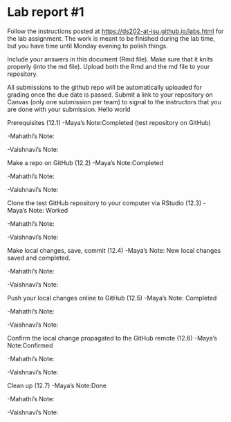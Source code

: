 
<!-- README.md is generated from README.Rmd. Please edit the README.Rmd file -->

# Lab report \#1

Follow the instructions posted at
<https://ds202-at-isu.github.io/labs.html> for the lab assignment. The
work is meant to be finished during the lab time, but you have time
until Monday evening to polish things.

Include your answers in this document (Rmd file). Make sure that it
knits properly (into the md file). Upload both the Rmd and the md file
to your repository.

All submissions to the github repo will be automatically uploaded for
grading once the due date is passed. Submit a link to your repository on
Canvas (only one submission per team) to signal to the instructors that
you are done with your submission. Hello world

Prerequisites (12.1) -Maya’s Note:Completed (test repository on GitHub)

-Mahathi’s Note:

-Vaishnavi’s Note:

Make a repo on GitHub (12.2) -Maya’s Note:Completed

-Mahathi’s Note:

-Vaishnavi’s Note:

Clone the test GitHub repository to your computer via RStudio (12.3)
-Maya’s Note: Worked

-Mahathi’s Note:

-Vaishnavi’s Note:

Make local changes, save, commit (12.4) -Maya’s Note: New local changes
saved and completed.

-Mahathi’s Note:

-Vaishnavi’s Note:

Push your local changes online to GitHub (12.5) -Maya’s Note: Completed

-Mahathi’s Note:

-Vaishnavi’s Note:

Confirm the local change propagated to the GitHub remote (12.6) -Maya’s
Note:Confirmed

-Mahathi’s Note:

-Vaishnavi’s Note:

Clean up (12.7) -Maya’s Note:Done

-Mahathi’s Note:

-Vaishnavi’s Note:

